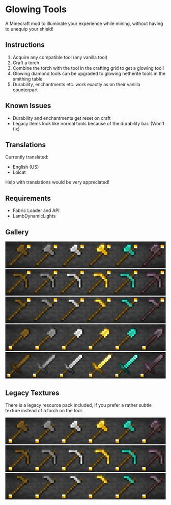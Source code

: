 # Glowing Tools
A Minecraft mod to illuminate your experience while mining, without having to unequip your shield! 

## Instructions

1. Acquire any compatible tool (any vanilla tool)
2. Craft a torch
3. Combine the torch with the tool in the crafting grid to get a glowing tool!
4. Glowing diamond tools can be upgraded to glowing netherite tools in the smithing table
5. Durability, enchantments etc. work exactly as on their vanilla counterpart

## Known Issues

- Durability and enchantments get reset on craft
- Legacy items look like normal tools because of the durability bar. (Won't fix)

## Translations

Currently translated:

- English (US)
- Lolcat

Help with translations would be very appreciated!

## Requirements
- Fabric Loader and API
- LambDynamicLights

## Gallery
![Image of glowing axes](https://raw.githubusercontent.com/iMiluum/glowing-tools-fabric/main/img/glowing_axes.png)
![Image of glowing pickaxes](https://raw.githubusercontent.com/iMiluum/glowing-tools-fabric/main/img/glowing_pickaxes.png)
![Image of glowing hoes](https://raw.githubusercontent.com/iMiluum/glowing-tools-fabric/main/img/glowing_hoes.png)
![Image of glowing shovels](https://raw.githubusercontent.com/iMiluum/glowing-tools-fabric/main/img/glowing_shovels.png)
![Image of glowing swords](https://raw.githubusercontent.com/iMiluum/glowing-tools-fabric/main/img/glowing_swords.png)

## Legacy Textures

There is a legacy resource pack included, if you prefer a rather subtle texture instead of a torch on the tool.

![Image of glowing legacy axes](https://raw.githubusercontent.com/iMiluum/glowing-tools-fabric/main/img/glowing_axes_legacy.png)
![Image of glowing legacy pickaxes](https://raw.githubusercontent.com/iMiluum/glowing-tools-fabric/main/img/glowing_pickaxes_legacy.png)
![Image of glowing legacy hoes](https://raw.githubusercontent.com/iMiluum/glowing-tools-fabric/main/img/glowing_hoes_legacy.png)


